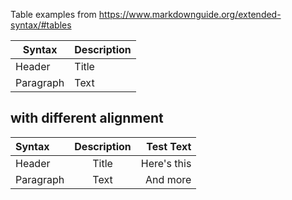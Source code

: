 Table examples from https://www.markdownguide.org/extended-syntax/#tables

| Syntax | Description |
| --- | ----------- |
| Header | Title |
| Paragraph | Text |


## with different alignment

| Syntax      | Description | Test Text     |
| :---        |    :----:   |          ---: |
| Header      | Title       | Here's this   |
| Paragraph   | Text        | And more      |